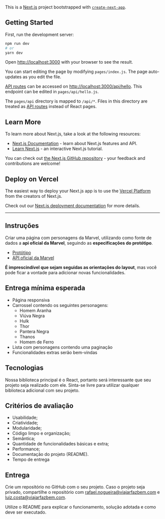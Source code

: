 This is a [Next.js](https://nextjs.org/) project bootstrapped with [`create-next-app`](https://github.com/vercel/next.js/tree/canary/packages/create-next-app).

## Getting Started

First, run the development server:

```bash
npm run dev
# or
yarn dev
```

Open [http://localhost:3000](http://localhost:3000) with your browser to see the result.

You can start editing the page by modifying `pages/index.js`. The page auto-updates as you edit the file.

[API routes](https://nextjs.org/docs/api-routes/introduction) can be accessed on [http://localhost:3000/api/hello](http://localhost:3000/api/hello). This endpoint can be edited in `pages/api/hello.js`.

The `pages/api` directory is mapped to `/api/*`. Files in this directory are treated as [API routes](https://nextjs.org/docs/api-routes/introduction) instead of React pages.

## Learn More

To learn more about Next.js, take a look at the following resources:

- [Next.js Documentation](https://nextjs.org/docs) - learn about Next.js features and API.
- [Learn Next.js](https://nextjs.org/learn) - an interactive Next.js tutorial.

You can check out [the Next.js GitHub repository](https://github.com/vercel/next.js/) - your feedback and contributions are welcome!

## Deploy on Vercel

The easiest way to deploy your Next.js app is to use the [Vercel Platform](https://vercel.com/new?utm_medium=default-template&filter=next.js&utm_source=create-next-app&utm_campaign=create-next-app-readme) from the creators of Next.js.

Check out our [Next.js deployment documentation](https://nextjs.org/docs/deployment) for more details.




------------


## Instruções
Criar uma página com  personagens da Marvel, utilizando como fonte de dados a **api oficial da Marvel**, seguindo as **especificações do protótipo**.
- [Protótipo](https://xd.adobe.com/spec/f6a84bef-95b8-4c0e-5126-ebac4f9aa822-8099/grid)
- [API oficial da Marvel](https://developer.marvel.com/)

**É imprescindível que sejam seguidas as orientações do layout**, mas você pode ficar a vontade para adicionar novas funcionalidades.

## Entrega mínima esperada

- Página responsiva
- Carrossel contendo os seguintes personagens:
	- Homem Aranha
	- Viúva Negra
	- Hulk
	- Thor
	- Pantera Negra
	- Thanos
	- Homem de Ferro
- Lista com personagens contendo uma paginação
- Funcionalidades extras serão bem-vindas

## Tecnologias

Nossa biblioteca principal é o React, portanto será interessante que seu projeto seja realizado com ele.
Sinta-se livre para utilizar qualquer biblioteca adicional com seu projeto.

## Critérios de avaliação

- Usabilidade;
- Criatividade;
- Modularidade;
- Código limpo e organização;
- Semântica;
- Quantidade de funcionalidades básicas e extra;
- Performance;
- Documentação do projeto (README).
- Tempo de entrega

## Entrega

Crie um repositório no GitHub com o seu projeto. Caso o projeto seja privado, compartilhe o repositório com rafael.nogueira@viajarfazbem.com e luiz.costa@viajarfazbem.com.

Utilize o README para explicar o funcionamento, solução adotada e como deve ser executado.
